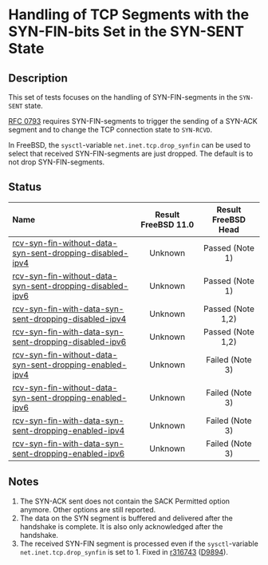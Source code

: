 # Handling of TCP Segments with the SYN-FIN-bits Set in the SYN-SENT State

## Description
This set of tests focuses on the handling of SYN-FIN-segments in the `SYN-SENT` state.

[RFC 0793](https://tools.ietf.org/html/rfc0793) requires SYN-FIN-segments to trigger
the sending of a SYN-ACK segment and to change the TCP connection state to `SYN-RCVD`.

In FreeBSD, the `sysctl`-variable `net.inet.tcp.drop_synfin` can be used to
select that received SYN-FIN-segments are just dropped.
The default is to not drop SYN-FIN-segments.

## Status

| Name                                                                                                                                                                                                                                                                          | Result FreeBSD 11.0 | Result FreeBSD Head |
|:------------------------------------------------------------------------------------------------------------------------------------------------------------------------------------------------------------------------------------------------------------------------------|:-------------------:|:-------------------:|
|[rcv-syn-fin-without-data-syn-sent-dropping-disabled-ipv4](rcv-syn-fin-without-data-syn-sent-dropping-disabled-ipv4.pkt "Ensure that the reception of a TCP SYN-FIN in the SYN-SENT state triggers the sending of a SYN-ACK and changes the TCP connection state to SYN-RCVD") | Unknown             | Passed (Note 1)     |
|[rcv-syn-fin-without-data-syn-sent-dropping-disabled-ipv6](rcv-syn-fin-without-data-syn-sent-dropping-disabled-ipv6.pkt "Ensure that the reception of a TCP SYN-FIN in the SYN-SENT state triggers the sending of a SYN-ACK and changes the TCP connection state to SYN-RCVD") | Unknown             | Passed (Note 1)     |
|[rcv-syn-fin-with-data-syn-sent-dropping-disabled-ipv4](rcv-syn-fin-with-data-syn-sent-dropping-disabled-ipv4.pkt "Ensure that the reception of a TCP SYN-FIN in the SYN-SENT state triggers the sending of a SYN-ACK and changes the TCP connection state to SYN-RCVD")       | Unknown             | Passed (Note 1,2)   |
|[rcv-syn-fin-with-data-syn-sent-dropping-disabled-ipv6](rcv-syn-fin-with-data-syn-sent-dropping-disabled-ipv6.pkt "Ensure that the reception of a TCP SYN-FIN in the SYN-SENT state triggers the sending of a SYN-ACK and changes the TCP connection state to SYN-RCVD")       | Unknown             | Passed (Note 1,2)   |
|[rcv-syn-fin-without-data-syn-sent-dropping-enabled-ipv4](rcv-syn-fin-without-data-syn-sent-dropping-enabled-ipv4.pkt "Ensure that the reception of a TCP SYN-FIN in the SYN-SENT state does not trigger any change in the TCP connection")                                    | Unknown             | Failed (Note 3)     |
|[rcv-syn-fin-without-data-syn-sent-dropping-enabled-ipv6](rcv-syn-fin-without-data-syn-sent-dropping-enabled-ipv6.pkt "Ensure that the reception of a TCP SYN-FIN in the SYN-SENT state does not trigger any change in the TCP connection")                                    | Unknown             | Failed (Note 3)     |
|[rcv-syn-fin-with-data-syn-sent-dropping-enabled-ipv4](rcv-syn-fin-with-data-syn-sent-dropping-enabled-ipv4.pkt "Ensure that the reception of a TCP SYN-FIN in the SYN-SENT state does not trigger any change in the TCP connection")                                          | Unknown             | Failed (Note 3)     |
|[rcv-syn-fin-with-data-syn-sent-dropping-enabled-ipv6](rcv-syn-fin-with-data-syn-sent-dropping-enabled-ipv6.pkt "Ensure that the reception of a TCP SYN-FIN in the SYN-SENT state does not trigger any change in the TCP connection")                                          | Unknown             | Failed (Note 3)     |

## Notes

1. The SYN-ACK sent does not contain the SACK Permitted option anymore. Other options are still reported.
2. The data on the SYN segment is buffered and delivered after the handshake is complete.
   It is also only acknowledged after the handshake.
3. The received SYN-FIN segment is processed even if the `sysctl`-variable `net.inet.tcp.drop_synfin` is set to 1.
   Fixed in [r316743](https://svnweb.freebsd.org/changeset/base/316743) ([D9894](https://reviews.freebsd.org/D9894)).

